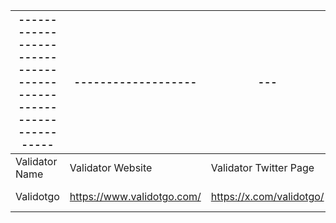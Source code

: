 |-----------------------------------------------------------------|-------------------|---|---|---|---|---|---|
|---|---|---|---|---|---|---|---|
| Validator Name  | Validator Website | Validator Twitter Page | Region | GitHub Handles | E-mails | Discord Handles | Tx Hash |
| Validotgo  | https://www.validotgo.com/  | https://x.com/validotgo/ | Turkiye  | https://github.com/validotgo  | validotgo@mail.com  | Validotgo  | https://www.mintscan.io/atomone/tx/C05186630B100E7892E6C8978EEC12EC3E62B0EB20CEEF10311E96D7F10D9AA2?height=1607097  |
